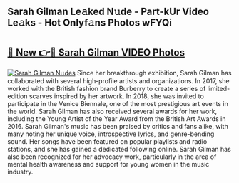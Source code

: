 ## Sarah Gilman Le𝚊ked N𝚞de - Part-kUr Video Le𝚊ks - Hot Onlyf𝚊ns Photos wFYQi

# <h2><a href="http://ab84043.deff.icu/?id=Sarah+Gilman">🔗 New 👉🔴 Sarah Gilman VIDEO Photos</a></h2>

[![Sarah Gilman N𝚞des](https://i.imgur.com/rIISA9y.gif)](http://ab84043.deff.icu/?id=Sarah+Gilman)
Since her breakthrough exhibition, Sarah Gilman has collaborated with several high-profile artists and organizations. In 2017, she worked with the British fashion brand Burberry to create a series of limited-edition scarves inspired by her artwork. In 2018, she was invited to participate in the Venice Biennale, one of the most prestigious art events in the world. Sarah Gilman has also received several awards for her work, including the Young Artist of the Year Award from the British Art Awards in 2016. Sarah Gilman's music has been praised by critics and fans alike, with many noting her unique voice, introspective lyrics, and genre-bending sound. Her songs have been featured on popular playlists and radio stations, and she has gained a dedicated following online. Sarah Gilman has also been recognized for her advocacy work, particularly in the area of mental health awareness and support for young women in the music industry.
